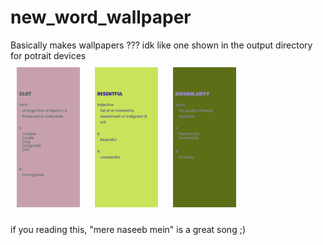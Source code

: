 # new_word_wallpaper


Basically makes wallpapers ??? idk like one shown in the output directory for potrait devices </br>
<img alt="Preview" src="output/CLOT.png" style="width: 20%; height: auto; margin: 2%" />
<img alt="Preview" src="output/RESENTFUL.png" style="width: 20%; height: auto; margin: 2%" />
<img alt="Preview" src="output/DISSIMILARITY.png" style="width: 20%; height: auto; margin: 2%" />


if you reading this, "mere naseeb mein" is a great song ;)

